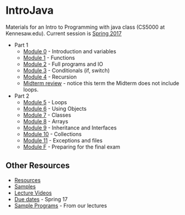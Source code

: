 # IntroJava
Materials for an Intro to Programming with java class (CS5000 at Kennesaw.edu). Current session is [Spring 2017](sessions/Spring2017)

+ Part 1
    + [Module 0](sessions/Spring2017/Module0.md) - Introduction and variables
    + [Module 1](sessions/Spring2017/Module1.md) - Functions
    + [Module 2](sessions/Spring2017/Module2.md) - Full programs and IO
    + [Module 3](sessions/Spring2017/Module3.md) - Conditionals (if, switch)
    + [Module 4](sessions/Spring2017/Module4.md) - Recursion
    + [Midterm review](sessions/Spring2017/ModuleM.md) - notice this term the Midterm does not include loops.
+ Part 2
    + [Module 5](sessions/Spring2017/Module5.md) - Loops
    + [Module 6](sessions/Spring2017/Module6.md) - Using Objects
    + [Module 7](sessions/Spring2017/Module7.md) - Classes
    + [Module 8](sessions/Spring2017/Module8.md) - Arrays
    + [Module 9](sessions/Spring2017/Module9.md) - Inheritance and Interfaces
    + [Module 10](sessions/Spring2017/Module10.md) - Collections
    + [Module 11](sessions/Spring2017/Module11.md) - Exceptions and files
    + [Module F](sessions/Spring2017/ModuleF.md) - Preparing for the final exam

## Other Resources
* [Resources](content/Resources.md)
* [Samples](Samples/src/main/java)
* [Lecture Videos](sessions/Spring2017/Lectures.md)
* [Due dates](sessions/Spring2017/DueDates.md) - Spring 17
* [Sample Programs](https://github.com/okaram/CS5kSamples/tree/master/src/main/java/ksu/cs5000/spring17) - From our lectures